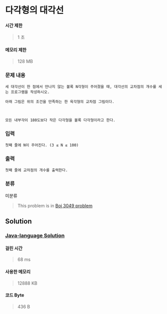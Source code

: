 # 다각형의 대각선
#### 시간 제한
> 1 초
#### 메모리 제한
> 128 MB
### 문제 내용


	세 대각선이 한 점에서 만나지 않는 볼록 N각형이 주어졌을 때, 대각선의 교차점의 개수를 세는 프로그램을 작성하시오.

	아래 그림은 위의 조건을 만족하는 한 육각형의 교차점 그림이다.



	모든 내부각이 180도보다 작은 다각형을 볼록 다각형이라고 한다.

### 입력


	첫째 줄에 N이 주어진다. (3 ≤ N ≤ 100)

### 출력


	첫째 줄에 교차점의 개수를 출력한다.

### 분류
미분류
> This problem is in [Boj 3049 problem](https://www.acmicpc.net/problem/3049)

## Solution
### [Java-language Solution](./main.java)
#### 걸린 시간
> 68 ms
#### 사용한 메모리
> 12888 KB
#### 코드 Byte
> 436 B
